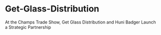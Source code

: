 # Get-Glass-Distribution
At the Champs Trade Show, Get Glass Distribution and Huni Badger Launch a Strategic  Partnership


